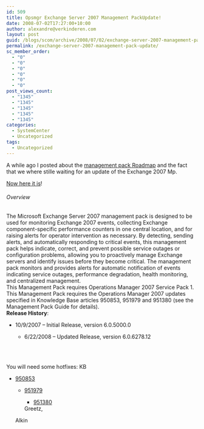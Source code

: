 ```yaml
---
id: 509
title: Opsmgr Exchange Server 2007 Management PackUpdate!
date: 2008-07-02T17:27:00+10:00
author: alexandre@verkinderen.com
layout: post
guid: /blogs/scom/archive/2008/07/02/exchange-server-2007-management-pack-update.aspx
permalink: /exchange-server-2007-management-pack-update/
sc_member_order:
  - "0"
  - "0"
  - "0"
  - "0"
  - "0"
  - "0"
post_views_count:
  - "1345"
  - "1345"
  - "1345"
  - "1345"
  - "1345"
categories:
  - SystemCenter
  - Uncategorized
tags:
  - Uncategorized
---
```

A while ago I posted about the <a href="http://scug.be/blogs/scom/archive/2008/06/15/management-packs-roadmap.aspx" target="_blank">management pack Roadmap</a> and the fact that we where stille waiting for an update of the Exchange 2007 Mp.

<a href="http://www.microsoft.com/downloads/details.aspx?FamilyId=1A83E112-8677-4E03-83C3-F1B7EBFC3A4B&displaylang=en&displaylang=en" target="_blank">Now here it is</a>!

###### Overview

<a class="" title="Description" name="Description"></a>The Microsoft Exchange Server 2007 management pack is designed to be used for monitoring Exchange 2007 events, collecting Exchange component-specific performance counters in one central location, and for raising alerts for operator intervention as necessary. By detecting, sending alerts, and automatically responding to critical events, this management pack helps indicate, correct, and prevent possible service outages or configuration problems, allowing you to proactively manage Exchange servers and identify issues before they become critical. The management pack monitors and provides alerts for automatic notification of events indicating service outages, performance degradation, health monitoring, and centralized management.  
This Management Pack requires Operations Manager 2007 Service Pack 1.  
This Management Pack requires the Operations Manager 2007 updates specified in Knowledge Base articles 950853, 951979 and 951380 (see the Management Pack Guide for details).  
**Release History**: 

  * 10/9/2007 &#8211; Initial Release, version 6.0.5000.0 
      * 6/22/2008 &#8211; Updated Release, version 6.0.6278.12 </ul> 
    &nbsp;
    
    &nbsp;
    
    You will need some hotfixes: KB
    
      * <a href="http://support.microsoft.com/kb/950853/en-us" target="_blank">950853</a> 
          * <a href="http://support.microsoft.com/kb/951979/en-us" target="_blank">951979</a> 
              * <a href="http://support.microsoft.com/kb/951380/en-us" target="_blank">951380</a></ul> 
            Greetz,
            
            Alkin